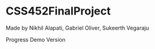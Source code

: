 # CSS452FinalProject
Made by Nikhil Alapati, Gabriel Oliver, Sukeerth Vegaraju

Progress Demo Version
